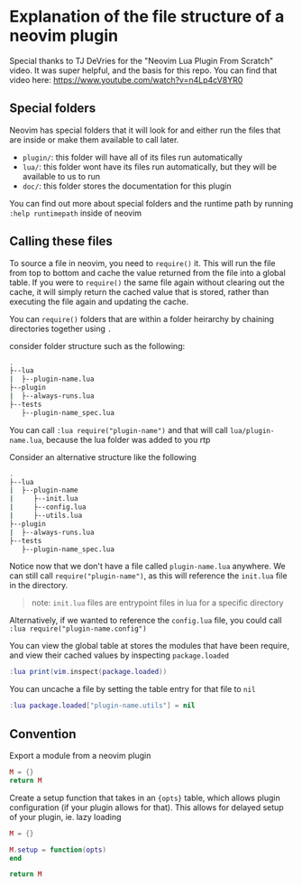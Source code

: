 # Explanation of the file structure of a neovim plugin

Special thanks to TJ DeVries for the "Neovim Lua Plugin From Scratch" video. It was super helpful, and the basis for this repo. You can find that video here: https://www.youtube.com/watch?v=n4Lp4cV8YR0

## Special folders

Neovim has special folders that it will look for and either run the files that are inside or make them available to call later.

* `plugin/`: this folder will have all of its files run automatically
* `lua/`: this folder wont have its files run automatically, but they will be available to us to run
* `doc/`: this folder stores the documentation for this plugin

You can find out more about special folders and the runtime path by running `:help runtimepath` inside of neovim

## Calling these files

To source a file in neovim, you need to `require()` it. This will run the file from top to bottom and cache the value returned from the file into a global table. If you were to `require()` the same file again without clearing out the cache, it will simply return the cached value that is stored, rather than executing the file again and updating the cache.

You can `require()` folders that are within a folder heirarchy by chaining directories together using `.`

consider folder structure such as the following:
```bash
.
├--lua
|  ├--plugin-name.lua
├--plugin
|  ├--always-runs.lua
├--tests
   ├--plugin-name_spec.lua
```

You can call `:lua require("plugin-name")` and that will call `lua/plugin-name.lua`, because the lua folder was added to you rtp

Consider an alternative structure like the following
```bash
.
├--lua
|  ├--plugin-name
|     ├--init.lua
|     ├--config.lua
|     ├--utils.lua
├--plugin
|  ├--always-runs.lua
├--tests
   ├--plugin-name_spec.lua
```

Notice now that we don't have a file called `plugin-name.lua` anywhere. We can still call `require("plugin-name")`, as this will reference the `init.lua` file in the directory.

> note: `init.lua` files are entrypoint files in lua for a specific directory

Alternatively, if we wanted to reference the `config.lua` file, you could call `:lua require("plugin-name.config")`

You can view the global table at stores the modules that have been require, and view their cached values by inspecting `package.loaded`
```lua
:lua print(vim.inspect(package.loaded))
```

You can uncache a file by setting the table entry for that file to `nil`
```lua
:lua package.loaded["plugin-name.utils"] = nil
```

## Convention

Export a module from a neovim plugin
```lua
M = {}
return M
```

Create a setup function that takes in an `{opts}` table, which allows plugin configuration (if your plugin allows for that). This allows for delayed setup of your plugin, ie. lazy loading
```lua
M = {}

M.setup = function(opts)
end

return M
```
